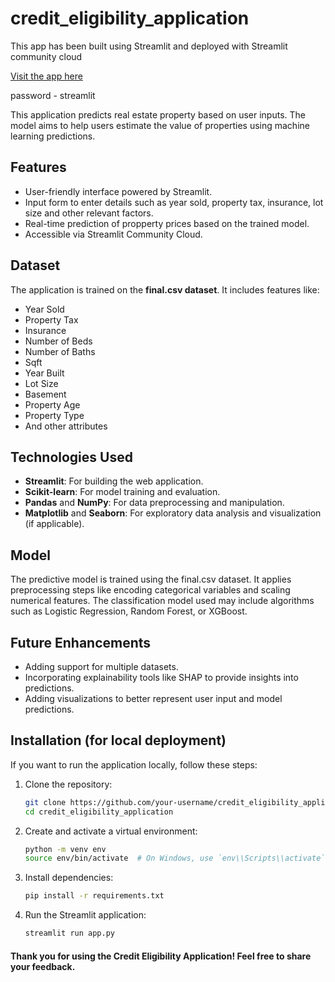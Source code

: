 # credit_eligibility_application

This app has been built using Streamlit and deployed with Streamlit community cloud

[Visit the app here](https://loan-application-app.streamlit.app/)

password - streamlit

This application predicts real estate property based on user inputs. The model aims to help users estimate the value of properties using machine learning predictions.

## Features

- User-friendly interface powered by Streamlit.
- Input form to enter details such as year sold, property tax, insurance, lot size and other relevant factors.
- Real-time prediction of propperty prices based on the trained model.
- Accessible via Streamlit Community Cloud.

## Dataset

The application is trained on the **final.csv dataset**. It includes features like:

- Year Sold
- Property Tax
- Insurance
- Number of Beds
- Number of Baths
- Sqft
- Year Built
- Lot Size
- Basement
- Property Age
- Property Type
- And other attributes

## Technologies Used

- **Streamlit**: For building the web application.
- **Scikit-learn**: For model training and evaluation.
- **Pandas** and **NumPy**: For data preprocessing and manipulation.
- **Matplotlib** and **Seaborn**: For exploratory data analysis and visualization (if applicable).

## Model

The predictive model is trained using the final.csv dataset. It applies preprocessing steps like encoding categorical variables and scaling numerical features. The classification model used may include algorithms such as Logistic Regression, Random Forest, or XGBoost.

## Future Enhancements

- Adding support for multiple datasets.
- Incorporating explainability tools like SHAP to provide insights into predictions.
- Adding visualizations to better represent user input and model predictions.

## Installation (for local deployment)

If you want to run the application locally, follow these steps:

1. Clone the repository:

   ```bash
   git clone https://github.com/your-username/credit_eligibility_application.git
   cd credit_eligibility_application

   ```

2. Create and activate a virtual environment:

   ```bash
   python -m venv env
   source env/bin/activate  # On Windows, use `env\\Scripts\\activate`

   ```

3. Install dependencies:

   ```bash
   pip install -r requirements.txt

   ```

4. Run the Streamlit application:
   ```bash
   streamlit run app.py
   ```

#### Thank you for using the Credit Eligibility Application! Feel free to share your feedback.
